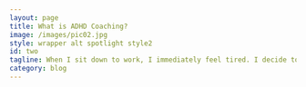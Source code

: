 ```yaml
---
layout: page
title: What is ADHD Coaching?
image: /images/pic02.jpg
style: wrapper alt spotlight style2
id: two
tagline: When I sit down to work, I immediately feel tired. I decide to make tea. I remember something interesting I wanted to read. I find myself watching a youtube video about investment or making a website for a friend. Focus is a limited resource. ADHD Coaching helped me to channel it and maximise my focus on the things that matter to me.
category: blog
---
```

